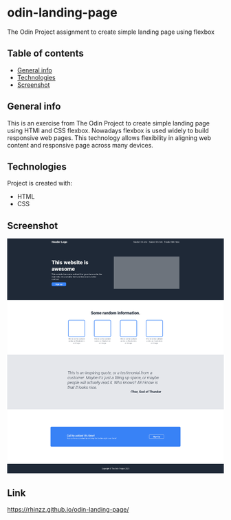 # odin-landing-page
The Odin Project assignment to create simple landing page using flexbox

## Table of contents
* [General info](#general-info)
* [Technologies](#technologies)
* [Screenshot](#screenshot)

## General info
This is an exercise from The Odin Project to create simple landing page using HTMl and CSS flexbox. Nowadays flexbox is used widely to build responsive web pages. This technology allows flexibility in aligning web content and responsive page across many devices.

## Technologies
Project is created with:
* HTML
* CSS
	
## Screenshot
![output](./output.png)

## Link
https://rhinzz.github.io/odin-landing-page/
